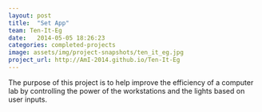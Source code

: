 ```yaml
---
layout: post
title:  "Set App"
team: Ten-It-Eg
date:   2014-05-05 18:26:23
categories: completed-projects
image: assets/img/project-snapshots/ten_it_eg.jpg
project_url: http://AmI-2014.github.io/Ten-It-Eg
---
```


The purpose of this project is to help improve the efficiency of a computer lab by controlling the power of the workstations and the lights based on user inputs.
